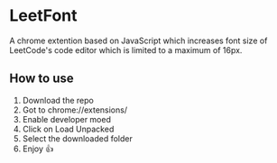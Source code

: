 # LeetFont

A chrome extention based on JavaScript which increases font size of LeetCode's code editor which is limited to a maximum of 16px.

## How to use
1. Download the repo
2. Got to chrome://extensions/ 
3. Enable developer moed
4. Click on Load Unpacked
5. Select the downloaded folder
6. Enjoy 👍
